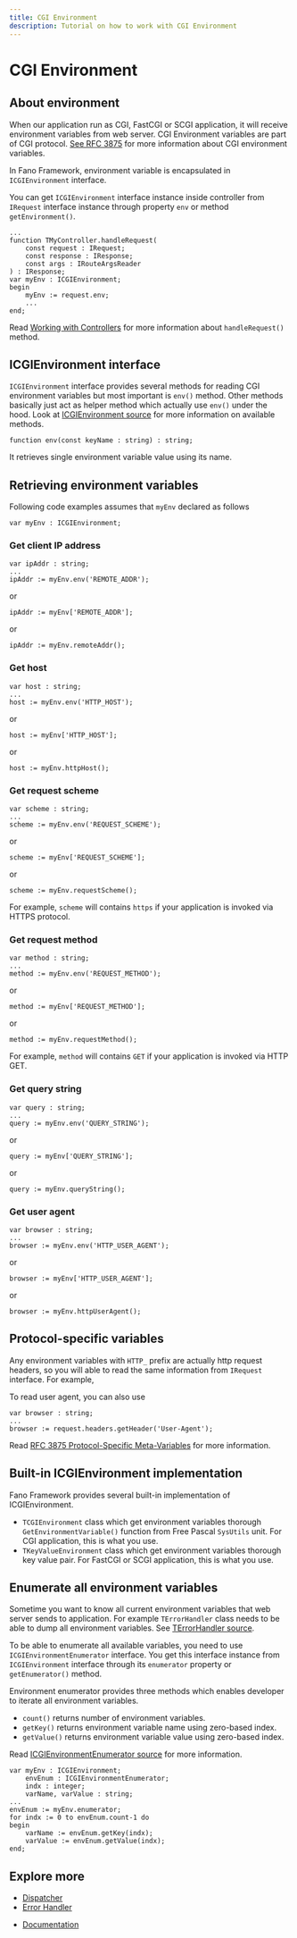 ```yaml
---
title: CGI Environment
description: Tutorial on how to work with CGI Environment
---
```


<h1 class="major">CGI Environment</h1>

## About environment

When our application run as CGI, FastCGI or SCGI application, it will receive environment variables from web server. CGI Environment variables are part of
CGI protocol. [See RFC 3875](https://tools.ietf.org/html/rfc3875) for more information about CGI environment variables.

In Fano Framework, environment variable is encapsulated in `ICGIEnvironment` interface.

You can get `ICGIEnvironment` interface instance inside controller from `IRequest` interface instance through property `env` or method `getEnvironment()`.

```
...
function TMyController.handleRequest(
    const request : IRequest;
    const response : IResponse;
    const args : IRouteArgsReader
) : IResponse;
var myEnv : ICGIEnvironment;
begin
    myEnv := request.env;
    ...
end;
```

Read [Working with Controllers](/working-with-controllers) for more information about `handleRequest()` method.

## ICGIEnvironment interface

`ICGIEnvironment` interface provides several methods for reading CGI environment variables but most important is `env()` method. Other methods basically just
act as helper method which actually use `env()`  under the hood. Look at [ICGIEnvironment source](https://github.com/fanoframework/fano/blob/master/src/Environment/Contracts/EnvironmentIntf.pas) for more information on available methods.

```
function env(const keyName : string) : string;
```

It retrieves single environment variable value using its name.

## Retrieving environment variables

Following code examples assumes that `myEnv` declared as follows

```
var myEnv : ICGIEnvironment;
```

### Get client IP address

```
var ipAddr : string;
...
ipAddr := myEnv.env('REMOTE_ADDR');
```

or

```
ipAddr := myEnv['REMOTE_ADDR'];
```

or

```
ipAddr := myEnv.remoteAddr();
```

### Get host

```
var host : string;
...
host := myEnv.env('HTTP_HOST');
```

or

```
host := myEnv['HTTP_HOST'];
```
or

```
host := myEnv.httpHost();
```

### Get request scheme

```
var scheme : string;
...
scheme := myEnv.env('REQUEST_SCHEME');
```
or

```
scheme := myEnv['REQUEST_SCHEME'];
```

or

```
scheme := myEnv.requestScheme();
```
For example, `scheme` will contains `https` if your application is invoked via HTTPS protocol.

### Get request method

```
var method : string;
...
method := myEnv.env('REQUEST_METHOD');
```
or

```
method := myEnv['REQUEST_METHOD'];
```

or

```
method := myEnv.requestMethod();
```
For example, `method` will contains `GET` if your application is invoked via HTTP GET.

### Get query string

```
var query : string;
...
query := myEnv.env('QUERY_STRING');
```

or
```
query := myEnv['QUERY_STRING'];
```
or

```
query := myEnv.queryString();
```

### Get user agent

```
var browser : string;
...
browser := myEnv.env('HTTP_USER_AGENT');
```
or
```
browser := myEnv['HTTP_USER_AGENT'];
```

or

```
browser := myEnv.httpUserAgent();
```

## Protocol-specific variables

Any environment variables with `HTTP_` prefix are actually http request headers, so you will able to read the same information from `IRequest` interface. For example,

To read user agent, you can also use

```
var browser : string;
...
browser := request.headers.getHeader('User-Agent');
```

Read [RFC 3875 Protocol-Specific Meta-Variables](https://tools.ietf.org/html/rfc3875#section-4.1.18) for  more information.

## Built-in ICGIEnvironment implementation

Fano Framework provides several built-in implementation of ICGIEnvironment.

- `TCGIEnvironment` class which get environment variables thorough `GetEnvironmentVariable()` function from Free Pascal `SysUtils` unit. For CGI application, this is what you use.
- `TKeyValueEnvironment` class which get environment variables thorough key value pair. For FastCGI or SCGI application, this is what you use.

## Enumerate all environment variables

Sometime you want to know all current environment variables that web server sends to application. For example `TErrorHandler` class needs to be able to dump all environment variables. See [TErrorHandler source](https://github.com/fanoframework/fano/blob/master/src/Error/ErrorHandlerImpl.pas).

To be able to enumerate all available variables, you need to use `ICGIEnvironmentEnumerator` interface. You get this interface instance from `ICGIEnvironment` interface through its `enumerator` property or `getEnumerator()` method.

Environment enumerator provides three methods which enables developer to iterate all environment variables.

- `count()` returns number of environment variables.
- `getKey()` returns environment variable name using zero-based index.
- `getValue()` returns environment variable value using zero-based index.

Read [ICGIEnvironmentEnumerator source](https://github.com/fanoframework/fano/blob/master/src/Environment/Contracts/EnvironmentEnumeratorIntf.pas) for more information.

```
var myEnv : ICGIEnvironment;
    envEnum : ICGIEnvironmentEnumerator;
    indx : integer;
    varName, varValue : string;
...
envEnum := myEnv.enumerator;
for indx := 0 to envEnum.count-1 do
begin
    varName := envEnum.getKey(indx);
    varValue := envEnum.getValue(indx);
end;

```

## Explore more

- [Dispatcher](/dispatcher)
- [Error Handler](/error-handler)

<ul class="actions">
    <li><a href="/documentation" class="button">Documentation</a></li>
</ul>
